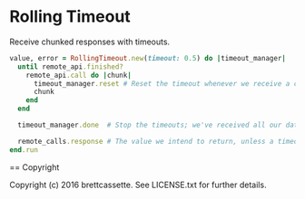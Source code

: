 # Rolling Timeout

Receive chunked responses with timeouts.

```ruby
value, error = RollingTimeout.new(timeout: 0.5) do |timeout_manager|
  until remote_api.finished?
    remote_api.call do |chunk|
      timeout_manager.reset # Reset the timeout whenever we receive a chunk of data
      chunk
    end
  end

  timeout_manager.done  # Stop the timeouts; we've received all our data!

  remote_calls.response # The value we intend to return, unless a timeout causes us to return a Timeout::Error
end.run
```

== Copyright

Copyright (c) 2016 brettcassette. See LICENSE.txt for
further details.

